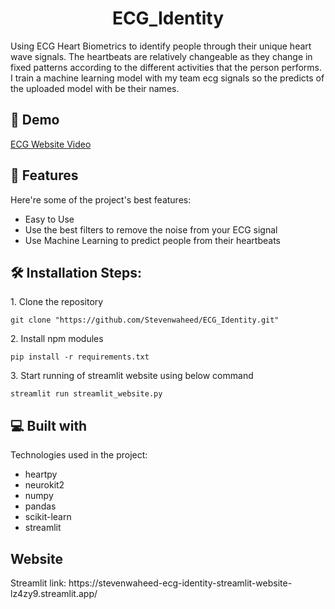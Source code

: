 <h1 align="center" id="title">ECG_Identity</h1>

<p id="description">Using ECG Heart Biometrics to identify people through their unique heart wave signals. The heartbeats are relatively changeable as they change in fixed patterns according to the different activities that the person performs. I train a machine learning model with my team ecg signals so the predicts of the uploaded model with be their names.</p>

<h2>🚀 Demo</h2>

[ECG Website Video](https://drive.google.com/file/d/1io9suPH4_NDUUvtHyw2WiHEQGBVrI6NJ/view?usp=sharing)

  
  
<h2>🧐 Features</h2>

Here're some of the project's best features:

*   Easy to Use
*   Use the best filters to remove the noise from your ECG signal
*   Use Machine Learning to predict people from their heartbeats

<h2>🛠️ Installation Steps:</h2>

<p>1. Clone the repository</p>

```
git clone "https://github.com/Stevenwaheed/ECG_Identity.git"
```

<p>2. Install npm modules</p>

```
pip install -r requirements.txt
```

<p>3. Start running of streamlit website using below command</p>

```
streamlit run streamlit_website.py
```

  
  
<h2>💻 Built with</h2>

Technologies used in the project:

*   heartpy
*   neurokit2
*   numpy
*   pandas
*   scikit-learn
*   streamlit

<h2> Website</h2>
Streamlit link: https://stevenwaheed-ecg-identity-streamlit-website-lz4zy9.streamlit.app/
